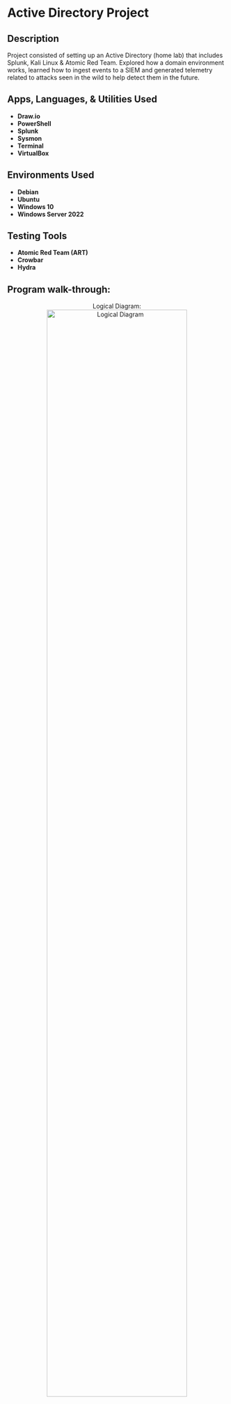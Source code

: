 <h1>Active Directory Project</h1>


<h2>Description</h2>
Project consisted of setting up an Active Directory (home lab) that includes Splunk, Kali Linux & Atomic Red Team. Explored how a domain environment works, learned how to ingest events to a SIEM and generated telemetry related to attacks seen in the wild to help detect them in the future.
<br />


<h2>Apps, Languages, & Utilities Used</h2>

- <b>Draw.io</b>
- <b>PowerShell</b>
- <b>Splunk</b>
- <b>Sysmon</b>
- <b>Terminal</b>
- <b>VirtualBox</b>

<h2>Environments Used </h2>

- <b>Debian</b>
- <b>Ubuntu</b> 
- <b>Windows 10</b>
- <b>Windows Server 2022</b>

<h2>Testing Tools </h2>

- <b>Atomic Red Team (ART)</b> 
- <b>Crowbar</b>
- <b>Hydra</b> 


<h2>Program walk-through:</h2>
<p align="center">
Logical Diagram: <br/>
<img src="https://i.imgur.com/ClzXIvc.png" height="80%" width="80%" alt="Logical Diagram"/>
<br />
<br />

<!--
 ```diff
- text in red
+ text in green
! text in orange
# text in gray
@@ text in purple (and bold)@@
```
--!>
